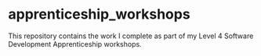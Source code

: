 # apprenticeship_workshops
This repository contains the work I complete as part of my Level 4 Software Development Apprenticeship workshops. 
